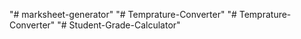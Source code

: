 "# marksheet-generator" 
"# Temprature-Converter" 
"# Temprature-Converter" 
"# Student-Grade-Calculator" 
